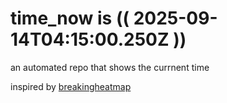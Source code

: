 # time_now is (( 2025-09-14T04:15:00.250Z ))

an automated repo that shows the currnent time

inspired by [breakingheatmap](https://github.com/breakingheatmap/breakingheatmap)